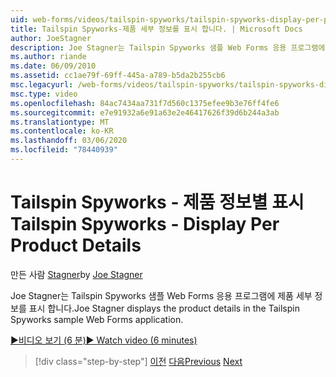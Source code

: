 ```yaml
---
uid: web-forms/videos/tailspin-spyworks/tailspin-spyworks-display-per-product-details
title: Tailspin Spyworks-제품 세부 정보를 표시 합니다. | Microsoft Docs
author: JoeStagner
description: Joe Stagner는 Tailspin Spyworks 샘플 Web Forms 응용 프로그램에 제품 세부 정보를 표시 합니다.
ms.author: riande
ms.date: 06/09/2010
ms.assetid: cc1ae79f-69ff-445a-a789-b5da2b255cb6
msc.legacyurl: /web-forms/videos/tailspin-spyworks/tailspin-spyworks-display-per-product-details
msc.type: video
ms.openlocfilehash: 84ac7434aa731f7d560c1375efee9b3e76ff4fe6
ms.sourcegitcommit: e7e91932a6e91a63e2e46417626f39d6b244a3ab
ms.translationtype: MT
ms.contentlocale: ko-KR
ms.lasthandoff: 03/06/2020
ms.locfileid: "78440939"
---
```

# <a name="tailspin-spyworks---display-per-product-details"></a><span data-ttu-id="47eeb-103">Tailspin Spyworks - 제품 정보별 표시</span><span class="sxs-lookup"><span data-stu-id="47eeb-103">Tailspin Spyworks - Display Per Product Details</span></span>

<span data-ttu-id="47eeb-104">만든 사람 [Stagner](https://github.com/JoeStagner)</span><span class="sxs-lookup"><span data-stu-id="47eeb-104">by [Joe Stagner](https://github.com/JoeStagner)</span></span>

<span data-ttu-id="47eeb-105">Joe Stagner는 Tailspin Spyworks 샘플 Web Forms 응용 프로그램에 제품 세부 정보를 표시 합니다.</span><span class="sxs-lookup"><span data-stu-id="47eeb-105">Joe Stagner displays the product details in the Tailspin Spyworks sample Web Forms application.</span></span>

[<span data-ttu-id="47eeb-106">&#9654;비디오 보기 (6 분)</span><span class="sxs-lookup"><span data-stu-id="47eeb-106">&#9654; Watch video (6 minutes)</span></span>](https://channel9.msdn.com/Blogs/ASP-NET-Site-Videos/tailspin-spyworks-display-per-product-details)

> [!div class="step-by-step"]
> <span data-ttu-id="47eeb-107">[이전](tailspin-spyworks-display-the-product-list.md)
> [다음](tailspin-spyworks-adding-items-to-the-shopping-cart.md)</span><span class="sxs-lookup"><span data-stu-id="47eeb-107">[Previous](tailspin-spyworks-display-the-product-list.md)
[Next](tailspin-spyworks-adding-items-to-the-shopping-cart.md)</span></span>
